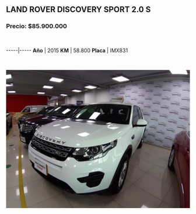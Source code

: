 ## LAND ROVER DISCOVERY SPORT 2.0 S

### Precio: $85.900.000

<p>&nbsp;</p>

-----|-----
**Año** | 2015
**KM** | 58.800
**Placa** | IMX831

<p>&nbsp;</p>

<img src="images/Land Rover IMX831.jpeg?raw=true"/>




